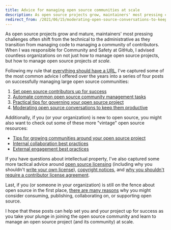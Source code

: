 ```yaml
---
title: Advice for managing open source communities at scale
description: As open source projects grow, maintainers' most pressing challenges often shift from the technical to the administrative as they transition from managing code to managing a community of contributors. 
redirect_from: /2021/06/15/moderating-open-source-conversations-to-keep-them-productive/
---
```


As open source projects grow and mature, maintainers' most pressing challenges often shift from the technical to the administrative as they transition from managing code to managing a community of contributors. When I was responsible for Community and Safety at GitHub, I advised countless organizations on not just how to manage open source projects, but how to manage open source projects *at scale*. 

Following my rule that [everything should have a URL](https://ben.balter.com/2015/11/12/why-urls/), I've captured some of the most common advice I offered over the years into a series of four posts on successfully managing large open source communities:

1. [Set open source contributors up for success](https://ben.balter.com/2020/05/15/set-open-source-contributors-up-for-success/)
2. [Automate common open source community management tasks](https://ben.balter.com/2020/08/10/automate-common-open-source-community-management-tasks/)
3. [Practical tips for governing your open source project](https://ben.balter.com/2021/06/14/open-source-governance/)
4. [Moderating open source conversations to keep them productive](https://ben.balter.com/2021/06/15/moderating-open-source-conversations-to-keep-them-productive/)

Additionally, if you (or your organization) is new to open source, you might also want to check out some of these more "vintage" open source resources:

* [Tips for growing communities around your open source project](https://ben.balter.com/2017/11/10/twelve-tips-for-growing-communities-around-your-open-source-project/)
* [Internal collaboration best practices](https://ben.balter.com/2015/03/08/open-source-best-practices-internal-collaboration/)
* [External engagement best practices](https://ben.balter.com/2015/03/17/open-source-best-practices-external-engagement/)

If you have questions about intellectual property, I've also captured some more tactical advice around [open source licensing](https://ben.balter.com/2017/11/28/everything-an-open-source-maintainer-might-need-to-know-about-open-source-licensing/) (including why you shouldn't [write your own license](https://ben.balter.com/2016/08/01/why-you-shouldnt-write-your-own-open-source-license/)), 
[copyright notices](https://ben.balter.com/2015/06/03/copyright-notices-for-websites-and-open-source-projects/), and [why you shouldn't require a contributor license agreement](https://ben.balter.com/2018/01/02/why-you-probably-shouldnt-add-a-cla-to-your-open-source-project/).

Last, if you (or someone in your organization) is still on the fence about open source in the first place, [there are many reasons](https://ben.balter.com/2015/11/23/why-open-source/) why you might consider consuming, publishing, collaborating on, or supporting open source. 

I hope that these posts can help set you and your project up for success as you take your plunge in joining the open source community and learn to manage an open source project (and its community) at scale.